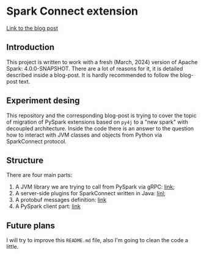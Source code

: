 # Spark Connect extension

[Link to the blog post](https://semyonsinchenko.github.io/ssinchenko/post/extending-spark-connect/)

## Introduction

This project is written to work with a fresh (March, 2024) version of Apache Spark: 4.0.0-SNAPSHOT. There are a lot of reasons for it, it is detailed described inside a blog-post. It is hardly recommended to follow the blog-post text.

## Experiment desing

This repository and the corresponding blog-post is trying to cover the topic of migration of PySpark extensions based on `py4j` to a "new spark" with decoupled architecture. Inside the code there is an answer to the question how to interact with JVM classes and objects from Python via SparkConnect protocol.

## Structure

There are four main parts:

1. A JVM library we are trying to call from PySpark via gRPC: [link](https://github.com/SemyonSinchenko/spark-connect-example/tree/master/src/main/java/com/ssinchenko/example/lib);
2. A server-side plugins for SparkConnect written in Java: [linl](https://github.com/SemyonSinchenko/spark-connect-example/tree/master/src/main/java/com/ssinchenko/example/server);
3. A protobuf messages definition: [link](https://github.com/SemyonSinchenko/spark-connect-example/tree/master/src/main/protobuf)
4. A PySpark client part: [link](https://github.com/SemyonSinchenko/spark-connect-example/tree/master/src/main/python)

## Future plans

I will try to improve this `README.md` file, also I'm going to clean the code a little.
